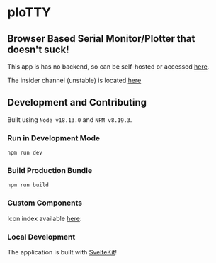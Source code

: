# ploTTY
## Browser Based Serial Monitor/Plotter that doesn't suck!

This app is has no backend, so can be self-hosted or accessed [here](https://plotty.bojit.org/).

The insider channel (unstable) is located [here](https://development.plotty.pages.dev/)

## Development and Contributing

Built using `Node v18.13.0` and `NPM v8.19.3`.

### Run in Development Mode
`npm run dev`

### Build Production Bundle
`npm run build`

### Custom Components

Icon index available [here](https://github.com/flowhub/the-graph/blob/master/the-graph/font-awesome-unicode-map.js):

### Local Development

The application is built with [SvelteKit](https://kit.svelte.dev)!
